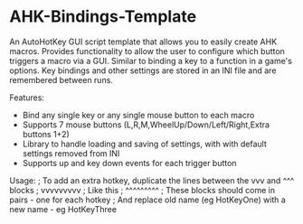 AHK-Bindings-Template
=====================

An AutoHotKey GUI script template that allows you to easily create AHK macros.
Provides functionality to allow the user to configure which button triggers a macro via a GUI.
Similar to binding a key to a function in a game's options.
Key bindings and other settings are stored in an INI file and are remembered between runs.


Features:
* Bind any single key or any single mouse button to each macro
* Supports 7 mouse buttons (L,R,M,WheelUp/Down/Left/Right,Extra buttons 1+2) 
* Library to handle loading and saving of settings, with with default settings removed from INI
* Supports up and key down events for each trigger button

Usage:
; To add an extra hotkey, duplicate the lines between the vvv and ^^^ blocks
; vvvvvvvvv
; Like this
; ^^^^^^^^^
; These blocks should come in pairs - one for each hotkey
; And replace old name (eg HotKeyOne) with a new name - eg HotKeyThree

